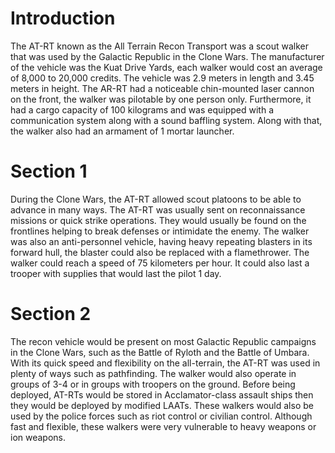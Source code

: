 # Introduction
The AT-RT known as the All Terrain Recon Transport was a scout walker that was used by the Galactic Republic in the Clone Wars.
The manufacturer of the vehicle was the Kuat Drive Yards, each walker would cost an average of 8,000 to 20,000 credits.
The vehicle was 2.9 meters in length and 3.45 meters in height.
The AR-RT had a noticeable chin-mounted laser cannon on the front, the walker was pilotable by one person only.
Furthermore, it had a cargo capacity of 100 kilograms and was equipped with a communication system along with a sound baffling system.
Along with that, the walker also had an armament of 1 mortar launcher.

# Section 1
During the Clone Wars, the AT-RT allowed scout platoons to be able to advance in many ways.
The AT-RT was usually sent on reconnaissance missions or quick strike operations.
They would usually be found on the frontlines helping to break defenses or intimidate the enemy.
The walker was also an anti-personnel vehicle, having heavy repeating blasters in its forward hull, the blaster could also be replaced with a flamethrower.
The walker could reach a speed of 75 kilometers per hour.
It could also last a trooper with supplies that would last the pilot 1 day.



# Section 2
The recon vehicle would be present on most Galactic Republic campaigns in the Clone Wars, such as the Battle of Ryloth and the Battle of Umbara.
With its quick speed and flexibility on the all-terrain, the AT-RT was used in plenty of ways such as pathfinding.
The walker would also operate in groups of 3-4 or in groups with troopers on the ground.
Before being deployed, AT-RTs would be stored in Acclamator-class assault ships then they would be deployed by modified LAATs.
These walkers would also be used by the police forces such as riot control or civilian control.
Although fast and flexible, these walkers were very vulnerable to heavy weapons or ion weapons.